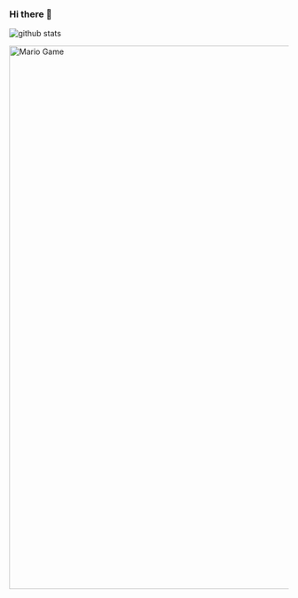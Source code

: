 ### Hi there 👋

![github stats](https://github-readme-stats.vercel.app/api?username=qishibo&show_icons=true&theme=radical&hide_title=1)

<img src="https://github.com/TheDudeThatCode/TheDudeThatCode/blob/master/Assets/Mario_Gameplay.gif" alt="Mario Game" width="980">

<!--
**An0nymous0/An0nymous0** is a ✨ _special_ ✨ repository because its `README.md` (this file) appears on your GitHub profile.

Here are some ideas to get you started:

- 🔭 I’m currently working on ...
- 🌱 I’m currently learning ...
- 👯 I’m looking to collaborate on ...
- 🤔 I’m looking for help with ...
- 💬 Ask me about ...
- 📫 How to reach me: ...
- 😄 Pronouns: ...
- ⚡ Fun fact: ...
-->
